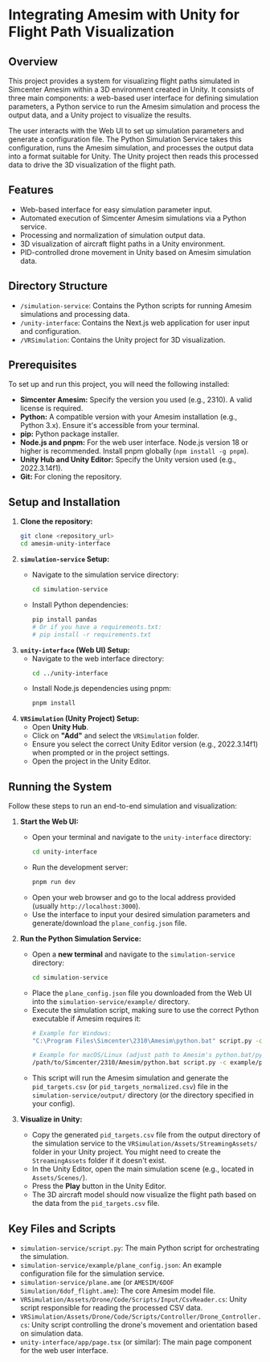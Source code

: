 # Integrating Amesim with Unity for Flight Path Visualization

## Overview

This project provides a system for visualizing flight paths simulated in Simcenter Amesim within a 3D environment created in Unity. It consists of three main components: a web-based user interface for defining simulation parameters, a Python service to run the Amesim simulation and process the output data, and a Unity project to visualize the results.


The user interacts with the Web UI to set up simulation parameters and generate a configuration file. The Python Simulation Service takes this configuration, runs the Amesim simulation, and processes the output data into a format suitable for Unity. The Unity project then reads this processed data to drive the 3D visualization of the flight path.

## Features

*   Web-based interface for easy simulation parameter input.
*   Automated execution of Simcenter Amesim simulations via a Python service.
*   Processing and normalization of simulation output data.
*   3D visualization of aircraft flight paths in a Unity environment.
*   PID-controlled drone movement in Unity based on Amesim simulation data.

## Directory Structure

*   `/simulation-service`: Contains the Python scripts for running Amesim simulations and processing data.
*   `/unity-interface`: Contains the Next.js web application for user input and configuration.
*   `/VRSimulation`: Contains the Unity project for 3D visualization.

## Prerequisites

To set up and run this project, you will need the following installed:

*   **Simcenter Amesim:** Specify the version you used (e.g., 2310). A valid license is required.
*   **Python:** A compatible version with your Amesim installation (e.g., Python 3.x). Ensure it's accessible from your terminal.
*   **pip:** Python package installer.
*   **Node.js and pnpm:** For the web user interface. Node.js version 18 or higher is recommended. Install pnpm globally (`npm install -g pnpm`).
*   **Unity Hub and Unity Editor:** Specify the Unity version used (e.g., 2022.3.14f1).
*   **Git:** For cloning the repository.

## Setup and Installation

1.  **Clone the repository:**
    ```bash
    git clone <repository_url>
    cd amesim-unity-interface
    ```
2.  **`simulation-service` Setup:**
    *   Navigate to the simulation service directory:
        ```bash
        cd simulation-service
        ```

    *   Install Python dependencies:
        ```bash
        pip install pandas
        # Or if you have a requirements.txt:
        # pip install -r requirements.txt
        ```
3.  **`unity-interface` (Web UI) Setup:**
    *   Navigate to the web interface directory:
        ```bash
        cd ../unity-interface
        ```
    *   Install Node.js dependencies using pnpm:
        ```bash
        pnpm install
        ```
4.  **`VRSimulation` (Unity Project) Setup:**
    *   Open **Unity Hub**.
    *   Click on **"Add"** and select the `VRSimulation` folder.
    *   Ensure you select the correct Unity Editor version (e.g., 2022.3.14f1) when prompted or in the project settings.
    *   Open the project in the Unity Editor.

## Running the System

Follow these steps to run an end-to-end simulation and visualization:

1.  **Start the Web UI:**
    *   Open your terminal and navigate to the `unity-interface` directory:
        ```bash
        cd unity-interface
        ```
    *   Run the development server:
        ```bash
        pnpm run dev
        ```
    *   Open your web browser and go to the local address provided (usually `http://localhost:3000`).
    *   Use the interface to input your desired simulation parameters and generate/download the `plane_config.json` file.

2.  **Run the Python Simulation Service:**
    *   Open a **new terminal** and navigate to the `simulation-service` directory:
        ```bash
        cd simulation-service
        ```
    *   Place the `plane_config.json` file you downloaded from the Web UI into the `simulation-service/example/` directory.
    *   Execute the simulation script, making sure to use the correct Python executable if Amesim requires it:
        ```bash
        # Example for Windows:
        "C:\Program Files\Simcenter\2310\Amesim\python.bat" script.py -c example/plane_config.json

        # Example for macOS/Linux (adjust path to Amesim's python.bat/python executable):
        /path/to/Simcenter/2310/Amesim/python.bat script.py -c example/plane_config.json
        ```
    *   This script will run the Amesim simulation and generate the `pid_targets.csv` (or `pid_targets_normalized.csv`) file in the `simulation-service/output/` directory (or the directory specified in your config).

3.  **Visualize in Unity:**
    *   Copy the generated `pid_targets.csv` file from the output directory of the simulation service to the `VRSimulation/Assets/StreamingAssets/` folder in your Unity project. You might need to create the `StreamingAssets` folder if it doesn't exist.
    *   In the Unity Editor, open the main simulation scene (e.g., located in `Assets/Scenes/`).
    *   Press the **Play** button in the Unity Editor.
    *   The 3D aircraft model should now visualize the flight path based on the data from the `pid_targets.csv` file.

## Key Files and Scripts

*   `simulation-service/script.py`: The main Python script for orchestrating the simulation.
*   `simulation-service/example/plane_config.json`: An example configuration file for the simulation service.
*   `simulation-service/plane.ame` (or `AMESIM/6DOF Simulation/6dof_flight.ame`): The core Amesim model file.
*   `VRSimulation/Assets/Drone/Code/Scripts/Input/CsvReader.cs`: Unity script responsible for reading the processed CSV data.
*   `VRSimulation/Assets/Drone/Code/Scripts/Controller/Drone_Controller.cs`: Unity script controlling the drone's movement and orientation based on simulation data.
*   `unity-interface/app/page.tsx` (or similar): The main page component for the web user interface.
